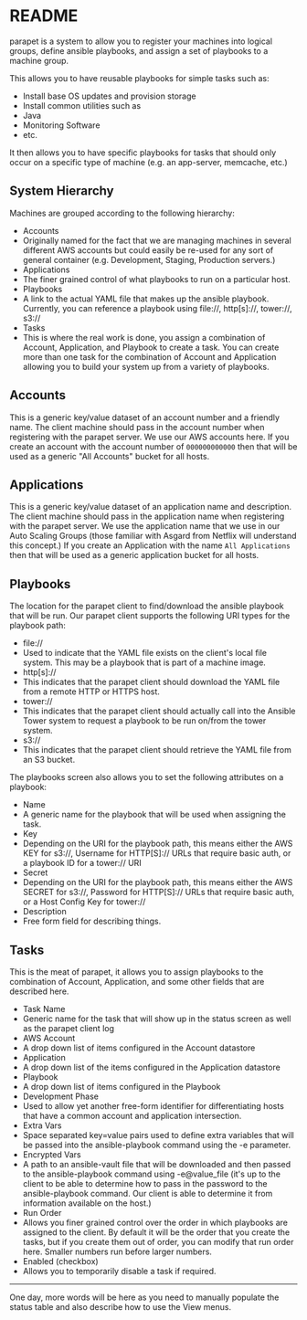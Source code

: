 README
=======

parapet is a system to allow you to register your machines into logical groups,
define ansible playbooks, and assign a set of playbooks to a machine group.

This allows you to have reusable playbooks for simple tasks such as:

* Install base OS updates and provision storage
* Install common utilities such as
 * Java
 * Monitoring Software
 * etc.

It then allows you to have specific playbooks for tasks that should only occur on a
specific type of machine (e.g. an app-server, memcache, etc.)

System Hierarchy
--------------------

Machines are grouped according to the following hierarchy:

* Accounts
 * Originally named for the fact that we are managing machines in several different
AWS accounts but could easily be re-used for any sort of general
container (e.g. Development, Staging, Production servers.)
* Applications
 * The finer grained control of what playbooks to run on a particular host.
* Playbooks
 * A link to the actual YAML file that makes up the ansible playbook.
Currently, you can reference a playbook using file://, http[s]://, tower://, s3://
* Tasks
 * This is where the real work is done, you assign a combination of Account, Application,
and Playbook to create a task. You can create more than one task for the combination of
Account and Application allowing you to build your system up from a variety of playbooks.

Accounts
----------

This is a generic key/value dataset of an account number and a friendly name. The client
machine should pass in the account number when registering with the parapet server.
We use our AWS accounts here. If you create an account with the account number of
`000000000000` then that will be used as a generic "All Accounts" bucket for all hosts.

Applications
--------------
This is a generic key/value dataset of an application name and description. The client
machine should pass in the application name when registering with the parapet server.
We use the application name that we use in our Auto Scaling Groups
(those familiar with Asgard from Netflix will understand this concept.) If you create an
Application with the name `All Applications` then that will be used as a generic
application bucket for all hosts. 

Playbooks
-----------
The location for the parapet client to find/download the ansible playbook that will be run.
Our parapet client supports the following URI types for the playbook path:

* file://
 * Used to indicate that the YAML file exists on the client's local file system. This may be
a playbook that is part of a machine image.
* http[s]://
 * This indicates that the parapet client should download the YAML file from a remote HTTP or HTTPS host. 
* tower://
 * This indicates that the parapet client should actually call into the Ansible Tower
system to request a playbook to be run on/from the tower system.
* s3://
* This indicates that the parapet client should retrieve the YAML file from an S3 bucket. 

The playbooks screen also allows you to set the following attributes on a playbook:

* Name
 * A generic name for the playbook that will be used when assigning the task.
* Key
 * Depending on the URI for the playbook path, this means either the AWS KEY for s3://,
Username for HTTP[S]:// URLs that require basic auth, or a playbook ID for a tower:// URI
* Secret
 * Depending on the URI for the playbook path, this means either the AWS SECRET for s3://,
Password for HTTP[S]:// URLs that require basic auth, or a Host Config Key for tower://
* Description
 * Free form field for describing things.

Tasks
------
This is the meat of parapet, it allows you to assign playbooks to the combination of
Account, Application, and some other fields that are described here.

* Task Name
 * Generic name for the task that will show up in the status screen as well as the parapet client log
* AWS Account
 * A drop down list of items configured in the Account datastore
* Application
 * A drop down list of the items configured in the Application datastore
* Playbook
 * A drop down list of items configured in the Playbook
* Development Phase
 * Used to allow yet another free-form identifier for differentiating hosts that have a
common account and application intersection.
* Extra Vars
 * Space separated key=value pairs used to define extra variables that will be passed into
the ansible-playbook command using the -e parameter.
* Encrypted Vars
 * A path to an ansible-vault file that will be downloaded and then passed to the
ansible-playbook command using -e@value_file (it's up to the client to be able to
determine how to pass in the password to the ansible-playbook command. Our client
is able to determine it from information available on the host.)
* Run Order
 * Allows you finer grained control over the order in which playbooks are assigned
to the client. By default it will be the order that you create the tasks, but if you
create them out of order, you can modify that run order here. Smaller numbers run before
larger numbers.
* Enabled (checkbox)
 * Allows you to temporarily disable a task if required.

***

One day, more words will be here as you need to manually populate the status table and also
describe how to use the View menus.
